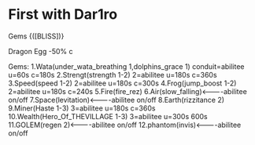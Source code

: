 # First with Dar1ro

Gems {([BLISS])}

Dragon Egg -50% c

Gems:
1.Wata(under_wata_breathing 1,dolphins_grace 1) conduit=abilitee u=60s c=180s
2.Strengt(strength 1-2) 2=abilitee u=180s c=360s
3.Speed(speed 1-2) 2=abilitee u=180s c=300s
4.Frog(jump_boost 1-2) 2=abilitee u=180s c=240s
5.Fire(fire_rez)
6.Air(slow_falling)<----abilitee on/off
7.Space(levitation)<----abilitee on/off
8.Earth(rizzitance 2)
9.Miner(Haste 1-3) 3=abilitee u=180s c=360s
10.Wealth(Hero_Of_THEVILLAGE 1-3) 3=abilitee u=300s 600s
11.GOLEM(regen 2)<----abilitee on/off
12.phantom(invis)<----abilitee on/off